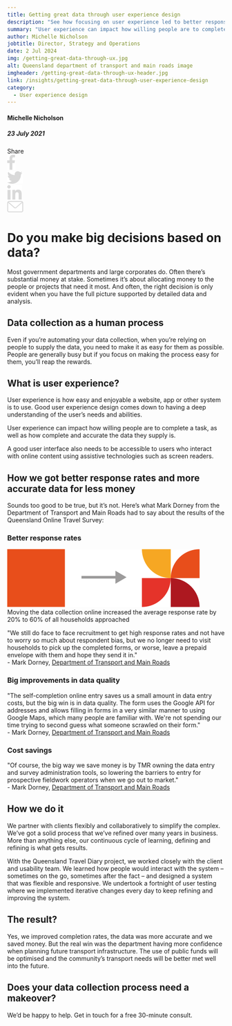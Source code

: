 ```yaml
---
title: Getting great data through user experience design
description: "See how focusing on user experience led to better response rates, more accurate data and cost savings in our online travel survey project."
summary: "User experience can impact how willing people are to complete a task, as well as how complete and accurate the data they supply is."
author: Michelle Nicholson
jobtitle: Director, Strategy and Operations
date: 2 Jul 2024
img: /getting-great-data-through-ux.jpg
alt: Queensland department of transport and main roads image
imgheader: /getting-great-data-through-ux-header.jpg
link: /insights/getting-great-data-through-user-experience-design
category: 
  - User experience design
---
```


<div class="grid grid-cols-12">

<div class="col-span-12 lg:col-span-3 blog-sidebar">
<div class="blog-sidebar-author mt-2">

#### Michelle Nicholson

##### 23 July 2021
</div>
<div class="grid grid-cols-4">
<!---Remove 'hidden' from div below to show social media icons--->
<div class="col-span-3 lg:col-span-4 blog-social-media grid grid-cols-5 justify-items-start lg:justify-items-center hidden">
<div class="col-span-1">
Share
</div>

<div class="col-span-1">
<img class="h-4" src="/Facebook.svg" />
</div>

<div class="col-span-1">
<img class="h-4" src="/Twitter.svg" />
</div>

<div class="col-span-1">
<img class="h-4" src="/Linkedin.svg" />
</div>

<div class="col-span-1">
<a href="mailto:info@strategicdata.com.au">
<img class="h-4" src="/Email.svg" />
</a>
</div>

</div>
</div>
</div>


<div class="col-span-12 lg:col-span-9 lg:col-start-4 lg:pl-6 blog-text">
<div>

# Do you make big decisions based on data?
Most government departments and large corporates do. Often there’s substantial money at stake. Sometimes it’s about allocating money to the people or projects that need it most. And often, the right decision is only evident when you have the full picture supported by detailed data and analysis.

## Data collection as a human process
Even if you’re automating your data collection, when you’re relying on people to supply the data, you need to make it as easy for them as possible. People are generally busy but if you focus on making the process easy for them, you’ll reap the rewards.

## What is user experience?
User experience is how easy and enjoyable a website, app or other system is to use. Good user experience design comes down to having a deep understanding of the user’s needs and abilities.

User experience can impact how willing people are to complete a task, as well as how complete and accurate the data they supply is.

A good user interface also needs to be accessible to users who interact with online content using assistive technologies such as screen readers.

## How we got better response rates and more accurate data for less money
Sounds too good to be true, but it’s not. Here’s what Mark Dorney from the Department of Transport and Main Roads had to say about the results of the <NuxtLink to="/projects/?article=1&tab=1">Queensland Online Travel Survey</NuxtLink>:

### Better response rates

<img class="blog-graphic" src="/We-move-from-paper-to-online.svg" />

<div class=" text-center -mt-0 mb-4 sm:px-4 xl:px-10">
<span class="text-sm font-semibold text-logiclytheme2">Moving the data collection online increased the average response rate by 20% to 60% of all households approached</span>
</div>

<span class="m-2">"We still do face to face recruitment to get high response rates and not have to worry so much about respondent bias, but we no longer need to visit households to pick up the completed forms, or worse, leave a prepaid envelope with them and hope they send it in."</span> <br><span class="text-sm italic">- Mark Dorney, <a href="https://www.tmr.qld.gov.au/">Department of Transport and Main Roads</a> </span>

### Big improvements in data quality
<span class="m-2">"The self-completion online entry saves us a small amount in data entry costs, but the big win is in data quality. The form uses the Google API for addresses and allows filling in forms in a very similar manner to using Google Maps, which many people are familiar with. We're not spending our time trying to second guess what someone scrawled on their form."</span> <br><span class="text-sm italic">- Mark Dorney, <a href="https://www.tmr.qld.gov.au/">Department of Transport and Main Roads</a> </span></span>

### Cost savings
<span class="m-2">"Of course, the big way we save money is by TMR owning the data entry and survey administration tools, so lowering the barriers to entry for prospective fieldwork operators when we go out to market."</span> <br><span class="text-sm italic">- Mark Dorney, <a href="https://www.tmr.qld.gov.au/">Department of Transport and Main Roads</a> </span></span>

## How we do it
We partner with clients flexibly and collaboratively to simplify the complex. We’ve got a <NuxtLink to="/howwework/">solid process</NuxtLink> that we’ve refined over many years in business. More than anything else, our continuous cycle of learning, defining and refining is what gets results.

With the Queensland Travel Diary project, we worked closely with the client and usability team. We learned how people would interact with the system – sometimes on the go, sometimes after the fact – and designed a system that was flexible and responsive. We undertook a fortnight of user testing where we implemented iterative changes every day to keep refining and improving the system.

## The result?
Yes, we improved completion rates, the data was more accurate and we saved money. But the real win was the department having more confidence when planning future transport infrastructure. The use of public funds will be optimised and the community’s transport needs will be better met well into the future.

## Does your data collection process need a makeover?
We’d be happy to help. <NuxtLink to="/contactus">Get in touch</NuxtLink> for a free 30-minute consult.

</div>
</div>

</div>
